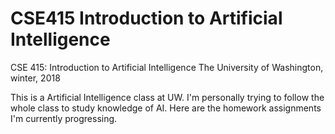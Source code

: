 # CSE415 Introduction to Artificial Intelligence
CSE 415: Introduction to Artificial Intelligence
The University of Washington, winter, 2018

This is a Artificial Intelligence class at UW. I'm personally trying to follow the whole class to study knowledge of AI. Here are the homework assignments I'm currently progressing.
